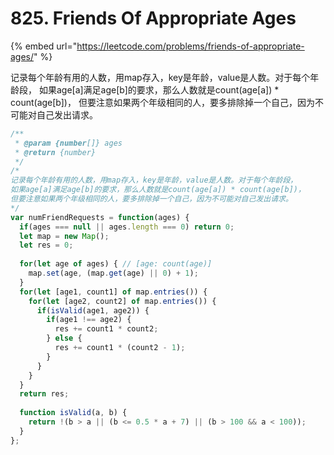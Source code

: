 # 825. Friends Of Appropriate Ages

{% embed url="https://leetcode.com/problems/friends-of-appropriate-ages/" %}

记录每个年龄有用的人数，用map存入，key是年龄，value是人数。对于每个年龄段， 如果age\[a\]满足age\[b\]的要求，那么人数就是count\(age\[a\]\) \* count\(age\[b\]\)， 但要注意如果两个年级相同的人，要多排除掉一个自己，因为不可能对自己发出请求。

```javascript
/**
 * @param {number[]} ages
 * @return {number}
 */
/*
记录每个年龄有用的人数，用map存入，key是年龄，value是人数。对于每个年龄段，
如果age[a]满足age[b]的要求，那么人数就是count(age[a]) * count(age[b])，
但要注意如果两个年级相同的人，要多排除掉一个自己，因为不可能对自己发出请求。
*/
var numFriendRequests = function(ages) {
  if(ages === null || ages.length === 0) return 0;
  let map = new Map();
  let res = 0;
  
  for(let age of ages) { // [age: count(age)]
    map.set(age, (map.get(age) || 0) + 1);
  }
  for(let [age1, count1] of map.entries()) {
    for(let [age2, count2] of map.entries()) {
      if(isValid(age1, age2)) {
        if(age1 !== age2) {
          res += count1 * count2;
        } else {
          res += count1 * (count2 - 1);
        }
      }
    }
  }
  return res;
  
  function isValid(a, b) {
    return !(b > a || (b <= 0.5 * a + 7) || (b > 100 && a < 100));
  }
};
```

